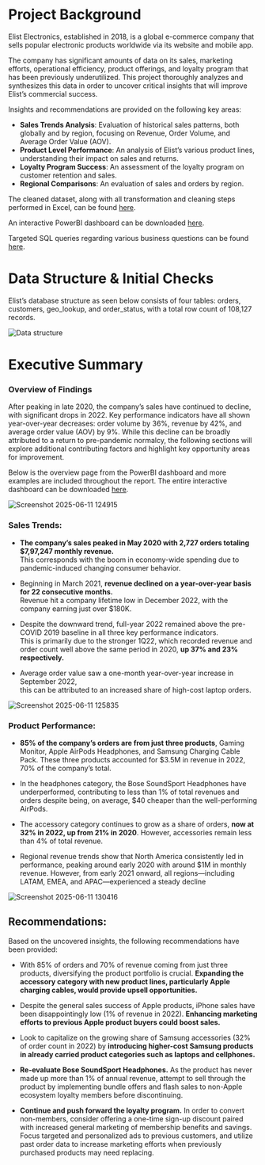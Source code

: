 # Project Background

Elist Electronics, established in 2018, is a global e-commerce company that sells popular electronic products worldwide via its website and mobile app.

The company has significant amounts of data on its sales, marketing efforts, operational efficiency, product offerings, and loyalty program that has been previously underutilized. This project thoroughly analyzes and synthesizes this data in order to uncover critical insights that will improve Elist’s commercial success.

Insights and recommendations are provided on the following key areas:

- **Sales Trends Analysis**: Evaluation of historical sales patterns, both globally and by region, focusing on Revenue, Order Volume, and Average Order Value (AOV).
- **Product Level Performance**: An analysis of Elist’s various product lines, understanding their impact on sales and returns.
- **Loyalty Program Success**: An assessment of the loyalty program on customer retention and sales.
- **Regional Comparisons**: An evaluation of sales and orders by region.

The cleaned dataset, along with all transformation and cleaning steps performed in Excel, can be found [here](https://github.com/Rohan-Morajkar/Elite-Electronics-Analysis/blob/main/Celan%20dataset.xlsx).

An interactive PowerBI dashboard can be downloaded [here](https://github.com/Rohan-Morajkar/Elite-Electronics-Analysis/blob/main/Elist%20Electronics%20Dashboard.pbix).

Targeted SQL queries regarding various business questions can be found [here](https://github.com/Rohan-Morajkar/Elite-Electronics-Analysis/blob/main/Buisness%20questions%20answered.sql).

# Data Structure & Initial Checks

Elist’s database structure as seen below consists of four tables: orders, customers, geo_lookup, and order_status, with a total row count of 108,127 records.

![Data structure](https://github.com/user-attachments/assets/5388ede8-c832-48f6-9137-306417caa099)

# Executive Summary

### Overview of Findings

After peaking in late 2020, the company’s sales have continued to decline, with significant drops in 2022. Key performance indicators have all shown year-over-year decreases: order volume by 36%, revenue by 42%, and average order value (AOV) by 9%. While this decline can be broadly attributed to a return to pre-pandemic normalcy, the following sections will explore additional contributing factors and highlight key opportunity areas for improvement.

Below is the overview page from the PowerBI dashboard and more examples are included throughout the report. The entire interactive dashboard can be downloaded [here](https://github.com/Rohan-Morajkar/Elite-Electronics-Analysis/blob/main/Elist%20Electronics%20Dashboard.pbix).

![Screenshot 2025-06-11 124915](https://github.com/user-attachments/assets/01f14c5a-6c59-4f89-9db1-718efff6c936)


 ### Sales Trends:

- **The company’s sales peaked in May 2020 with 2,727 orders totaling $7,97,247 monthly revenue.**  
  This corresponds with the boom in economy-wide spending due to pandemic-induced changing consumer behavior.

- Beginning in March 2021, **revenue declined on a year-over-year basis for 22 consecutive months.**  
  Revenue hit a company lifetime low in December 2022, with the company earning just over $180K.

- Despite the downward trend, full-year 2022 remained above the pre-COVID 2019 baseline in all three key performance indicators.  
  This is primarily due to the stronger 1Q22, which recorded revenue and order count well above the same period in 2020, **up 37% and 23% respectively.**

- Average order value saw a one-month year-over-year increase in September 2022,  
  this can be attributed to an increased share of high-cost laptop orders.
  
![Screenshot 2025-06-11 125835](https://github.com/user-attachments/assets/f330cafb-e3bd-40b7-af82-7c45948219fd)

### Product Performance:

- **85% of the company’s orders are from just three products**, Gaming Monitor, Apple AirPods Headphones, and Samsung Charging Cable Pack. These three products accounted for $3.5M in revenue in 2022, 70% of the company’s total.

- In the headphones category, the Bose SoundSport Headphones have underperformed, contributing to less than 1% of total revenues and orders despite being, on average, $40 cheaper than the well-performing AirPods.

- The accessory category continues to grow as a share of orders, **now at 32% in 2022, up from 21% in 2020**. However, accessories remain less than 4% of total revenue.

- Regional revenue trends show that North America consistently led in performance, peaking around early 2020 with around $1M in monthly revenue. However, from early 2021 onward, all regions—including LATAM, EMEA, and APAC—experienced a steady decline

![Screenshot 2025-06-11 130416](https://github.com/user-attachments/assets/1ba4eea6-859f-4b6b-8b3a-7e09fef51651)


## Recommendations:

Based on the uncovered insights, the following recommendations have been provided:

- With 85% of orders and 70% of revenue coming from just three products, diversifying the product portfolio is crucial. **Expanding the accessory category with new product lines, particularly Apple charging cables, would provide upsell opportunities.**

- Despite the general sales success of Apple products, iPhone sales have been disappointingly low (1% of revenue in 2022). **Enhancing marketing efforts to previous Apple product buyers could boost sales.**

- Look to capitalize on the growing share of Samsung accessories (32% of order count in 2022) by **introducing higher-cost Samsung products in already carried product categories such as laptops and cellphones.**

- **Re-evaluate Bose SoundSport Headphones.** As the product has never made up more than 1% of annual revenue, attempt to sell through the product by implementing bundle offers and flash sales to non-Apple ecosystem loyalty members before discontinuing.

- **Continue and push forward the loyalty program.** In order to convert non-members, consider offering a one-time sign-up discount paired with increased general marketing of membership benefits and savings. Focus targeted and personalized ads to previous customers, and utilize past order data to increase marketing efforts when previously purchased products may need replacing.
